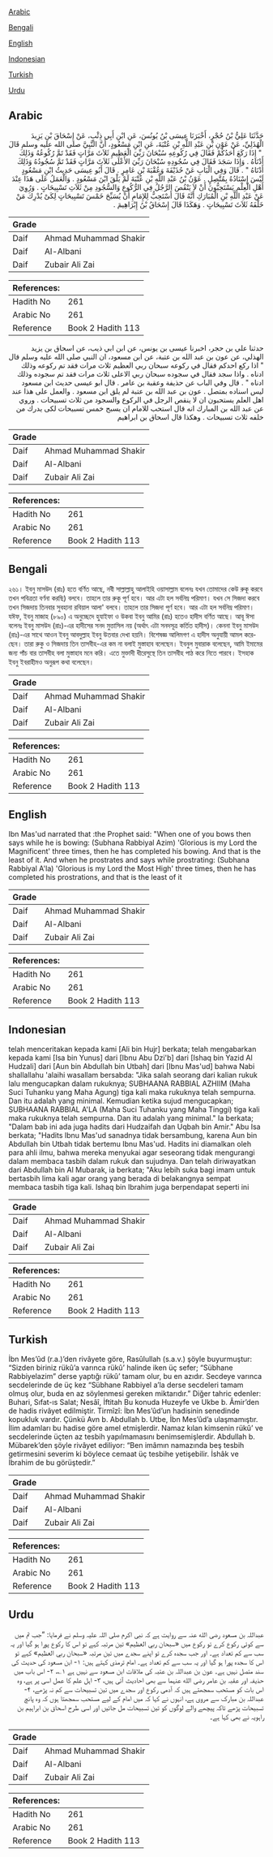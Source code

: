 [Arabic](#arabic)

[Bengali](#bengali)

[English](#english)

[Indonesian](#indonesian)

[Turkish](#turkish)

[Urdu](#urdu)

## Arabic


<div dir="rtl" lang="ar" style={{fontSize:'larger',backgroundColor:'#f8f9fa',padding:20}}>
حَدَّثَنَا عَلِيُّ بْنُ حُجْرٍ، أَخْبَرَنَا عِيسَى بْنُ يُونُسَ، عَنِ ابْنِ أَبِي ذِئْبٍ، عَنْ إِسْحَاقَ بْنِ يَزِيدَ الْهُذَلِيِّ، عَنْ عَوْنِ بْنِ عَبْدِ اللَّهِ بْنِ عُتْبَةَ، عَنِ ابْنِ مَسْعُودٍ، أَنَّ النَّبِيَّ صلى الله عليه وسلم قَالَ ‏ "‏ إِذَا رَكَعَ أَحَدُكُمْ فَقَالَ فِي رُكُوعِهِ سُبْحَانَ رَبِّيَ الْعَظِيمِ ثَلاَثَ مَرَّاتٍ فَقَدْ تَمَّ رُكُوعُهُ وَذَلِكَ أَدْنَاهُ ‏.‏ وَإِذَا سَجَدَ فَقَالَ فِي سُجُودِهِ سُبْحَانَ رَبِّيَ الأَعْلَى ثَلاَثَ مَرَّاتٍ فَقَدْ تَمَّ سُجُودُهُ وَذَلِكَ أَدْنَاهُ ‏"‏ ‏.‏ قَالَ وَفِي الْبَابِ عَنْ حُذَيْفَةَ وَعُقْبَةَ بْنِ عَامِرٍ ‏.‏ قَالَ أَبُو عِيسَى حَدِيثُ ابْنِ مَسْعُودٍ لَيْسَ إِسْنَادُهُ بِمُتَّصِلٍ ‏.‏ عَوْنُ بْنُ عَبْدِ اللَّهِ بْنِ عُتْبَةَ لَمْ يَلْقَ ابْنَ مَسْعُودٍ ‏.‏ وَالْعَمَلُ عَلَى هَذَا عِنْدَ أَهْلِ الْعِلْمِ يَسْتَحِبُّونَ أَنْ لاَ يَنْقُصَ الرَّجُلُ فِي الرُّكُوعِ وَالسُّجُودِ مِنْ ثَلاَثِ تَسْبِيحَاتٍ ‏.‏ وَرُوِيَ عَنْ عَبْدِ اللَّهِ بْنِ الْمُبَارَكِ أَنَّهُ قَالَ أَسْتَحِبُّ لِلإِمَامِ أَنْ يُسَبِّحَ خَمْسَ تَسْبِيحَاتٍ لِكَىْ يُدْرِكَ مَنْ خَلْفَهُ ثَلاَثَ تَسْبِيحَاتٍ ‏.‏ وَهَكَذَا قَالَ إِسْحَاقُ بْنُ إِبْرَاهِيمَ ‏.‏
</div>
<div style={{backgroundColor:'#f8f9fa',padding:20, marginBottom: 10}}><table> <thead> <tr> <th>Grade</th> <th></th> </tr> </thead> <tbody> <tr><td>Daif</td><td>Ahmad Muhammad Shakir</td></tr><tr><td>Daif</td><td>Al-Albani</td></tr><tr><td>Daif</td><td>Zubair Ali Zai</td></tr></tbody></table><table> <thead> <tr> <th>References:</th> <th></th> </tr> </thead> <tbody><tr><td>Hadith No</td><td>261</td></tr><tr><td>Arabic No</td><td>261</td></tr><tr><td>Reference</td><td>Book 2 Hadith 113</td></tr></tbody></table></div>


<div dir="rtl" lang="ar" style={{fontSize:'larger',backgroundColor:'#f8f9fa',padding:20}}>
حدثنا علي بن حجر، اخبرنا عيسى بن يونس، عن ابن ابي ذيب، عن اسحاق بن يزيد الهذلي، عن عون بن عبد الله بن عتبة، عن ابن مسعود، ان النبي صلى الله عليه وسلم قال " اذا ركع احدكم فقال في ركوعه سبحان ربي العظيم ثلاث مرات فقد تم ركوعه وذلك ادناه . واذا سجد فقال في سجوده سبحان ربي الاعلى ثلاث مرات فقد تم سجوده وذلك ادناه " . قال وفي الباب عن حذيفة وعقبة بن عامر . قال ابو عيسى حديث ابن مسعود ليس اسناده بمتصل . عون بن عبد الله بن عتبة لم يلق ابن مسعود . والعمل على هذا عند اهل العلم يستحبون ان لا ينقص الرجل في الركوع والسجود من ثلاث تسبيحات . وروي عن عبد الله بن المبارك انه قال استحب للامام ان يسبح خمس تسبيحات لكى يدرك من خلفه ثلاث تسبيحات . وهكذا قال اسحاق بن ابراهيم
</div>
<div style={{backgroundColor:'#f8f9fa',padding:20, marginBottom: 10}}><table> <thead> <tr> <th>Grade</th> <th></th> </tr> </thead> <tbody> <tr><td>Daif</td><td>Ahmad Muhammad Shakir</td></tr><tr><td>Daif</td><td>Al-Albani</td></tr><tr><td>Daif</td><td>Zubair Ali Zai</td></tr></tbody></table><table> <thead> <tr> <th>References:</th> <th></th> </tr> </thead> <tbody><tr><td>Hadith No</td><td>261</td></tr><tr><td>Arabic No</td><td>261</td></tr><tr><td>Reference</td><td>Book 2 Hadith 113</td></tr></tbody></table></div>

## Bengali


<div dir="ltr" lang="bn" style={{fontSize:'larger',backgroundColor:'#f8f9fa',padding:20}}>
২৬১। ইবনু মাসউদ (রাঃ) হতে বর্ণিত আছে, নবী সাল্লাল্লাহু আলাইহি ওয়াসাল্লাম বলেনঃ যখন তোমাদের কেউ রুকূ করবে তখন পবিত্রতা বর্ণনা করছি) বলবে। তাহলে তার রুকূ পূর্ণ হবে। আর এটা হল সর্বনিম্ন পরিমাণ। যখন সে সিজদা করবে তখন সিজদায় তিনবার সুবহানা রবিয়াল আলা' বলবে। তাহলে তার সিজদা পূর্ণ হবে। আর এটা হল সর্বনিম্ন পরিমাণ। যঈফ, ইবনু মাজাহ (৮৯০) এ অনুচ্ছেদে হুযাইফা ও উকবা ইবনু আমির (রাঃ) হতেও হাদীস বর্ণিত আছে। আবূ ঈসা বলেনঃ ইবনু মাসউদ (রাঃ)-এর হাদীসের সনদ মুত্তাসিল নয় (অর্থাৎ এটা সনদসূত্র কর্তিত হাদীস)। কেননা ইবনু মাসউদ (রাঃ)-এর সাথে আওন ইবনু আবদুল্লাহ ইবনু উতবার দেখা হয়নি। বিশেষজ্ঞ আলিমগণ এ হাদীস অনুযায়ী আমল করেছেন। তারা রুকু ও সিজদায় তিন তাসবীহ-এর কম না বলাই মুস্তাহাব বলেছেন। ইবনুল মুবারাক বলেছেন, আমি ইমামের জন্য পাঁচ বার তাসবীহ বলা মুস্তাহাব মনে করি। এতে মুক্তাদী ধীরেসুস্থে তিন তাসবীহ পাঠ করে নিতে পারবে। ইসহাক ইবনু ইবরাহীমও অনুরূপ কথা বলেছেন।
</div>
<div style={{backgroundColor:'#f8f9fa',padding:20, marginBottom: 10}}><table> <thead> <tr> <th>Grade</th> <th></th> </tr> </thead> <tbody> <tr><td>Daif</td><td>Ahmad Muhammad Shakir</td></tr><tr><td>Daif</td><td>Al-Albani</td></tr><tr><td>Daif</td><td>Zubair Ali Zai</td></tr></tbody></table><table> <thead> <tr> <th>References:</th> <th></th> </tr> </thead> <tbody><tr><td>Hadith No</td><td>261</td></tr><tr><td>Arabic No</td><td>261</td></tr><tr><td>Reference</td><td>Book 2 Hadith 113</td></tr></tbody></table></div>

## English


<div dir="ltr" lang="en" style={{fontSize:'larger',backgroundColor:'#f8f9fa',padding:20}}>
Ibn Mas'ud narrated that :the Prophet said: "When one of you bows then says while he is bowing: (Subhana Rabbiyal Azim) 'Glorious is my Lord the Magnificent' three times, then he has completed his bowing. And that is the least of it. And when he prostrates and says while prostrating: (Subhana Rabbiyal A'la) 'Glorious is my Lord the Most High' three times, then he has completed his prostrations, and that is the least of it
</div>
<div style={{backgroundColor:'#f8f9fa',padding:20, marginBottom: 10}}><table> <thead> <tr> <th>Grade</th> <th></th> </tr> </thead> <tbody> <tr><td>Daif</td><td>Ahmad Muhammad Shakir</td></tr><tr><td>Daif</td><td>Al-Albani</td></tr><tr><td>Daif</td><td>Zubair Ali Zai</td></tr></tbody></table><table> <thead> <tr> <th>References:</th> <th></th> </tr> </thead> <tbody><tr><td>Hadith No</td><td>261</td></tr><tr><td>Arabic No</td><td>261</td></tr><tr><td>Reference</td><td>Book 2 Hadith 113</td></tr></tbody></table></div>

## Indonesian


<div dir="ltr" lang="id" style={{fontSize:'larger',backgroundColor:'#f8f9fa',padding:20}}>
telah menceritakan kepada kami [Ali bin Hujr] berkata; telah mengabarkan kepada kami [Isa bin Yunus] dari [Ibnu Abu Dzi'b] dari [Ishaq bin Yazid Al Hudzali] dari [Aun bin Abdullah bin Utbah] dari [Ibnu Mas'ud] bahwa Nabi shallallahu 'alaihi wasallam bersabda: "Jika salah seorang dari kalian rukuk lalu mengucapkan dalam rukuknya; SUBHAANA RABBIAL AZHIIM (Maha Suci Tuhanku yang Maha Agung) tiga kali maka rukuknya telah sempurna. Dan itu adalah yang minimal. Kemudian ketika sujud mengucapkan; SUBHAANA RABBIAL A'LA (Maha Suci Tuhanku yang Maha Tinggi) tiga kali maka rukuknya telah sempurna. Dan itu adalah yang minimal." Ia berkata; "Dalam bab ini ada juga hadits dari Hudzaifah dan Uqbah bin Amir." Abu Isa berkata; "Hadits Ibnu Mas'ud sanadnya tidak bersambung, karena Aun bin Abdullah bin Utbah tidak bertemu Ibnu Mas'ud. Hadits ini diamalkan oleh para ahli ilmu, bahwa mereka menyukai agar seseorang tidak mengurangi dalam membaca tasbih dalam rukuk dan sujudnya. Dan telah diriwayatkan dari Abdullah bin Al Mubarak, ia berkata; "Aku lebih suka bagi imam untuk bertasbih lima kali agar orang yang berada di belakangnya sempat membaca tasbih tiga kali. Ishaq bin Ibrahim juga berpendapat seperti ini
</div>
<div style={{backgroundColor:'#f8f9fa',padding:20, marginBottom: 10}}><table> <thead> <tr> <th>Grade</th> <th></th> </tr> </thead> <tbody> <tr><td>Daif</td><td>Ahmad Muhammad Shakir</td></tr><tr><td>Daif</td><td>Al-Albani</td></tr><tr><td>Daif</td><td>Zubair Ali Zai</td></tr></tbody></table><table> <thead> <tr> <th>References:</th> <th></th> </tr> </thead> <tbody><tr><td>Hadith No</td><td>261</td></tr><tr><td>Arabic No</td><td>261</td></tr><tr><td>Reference</td><td>Book 2 Hadith 113</td></tr></tbody></table></div>

## Turkish


<div dir="ltr" lang="tr" style={{fontSize:'larger',backgroundColor:'#f8f9fa',padding:20}}>
İbn Mes’ûd (r.a.)’den rivâyete göre, Rasûlullah (s.a.v.) şöyle buyurmuştur: “Sizden biriniz rükû’a varınca rükû’ halinde iken üç sefer; “Sübhane Rabbiyelazim” derse yaptığı rükû’ tamam olur, bu en azıdır. Secdeye varınca secdelerinde de üç kez “Sübhane Rabbiyel a’la derse secdeleri tamam olmuş olur, buda en az söylenmesi gereken miktarıdır.” Diğer tahric edenler: Buhari, Sıfat-ıs Salat; Nesâî, İftitah Bu konuda Huzeyfe ve Ukbe b. Âmir’den de hadis rivâyet edilmiştir. Tirmîzî: İbn Mes’ûd’un hadisinin senedinde kopukluk vardır. Çünkü Avn b. Abdullah b. Utbe, İbn Mes’ûd’a ulaşmamıştır. İlim adamları bu hadise göre amel etmişlerdir. Namaz kılan kimsenin rükû’ ve secdelerinde üçten az tesbih yapılmamasını benimsemişlerdir. Abdullah b. Mübarek’den şöyle rivâyet ediliyor: “Ben imâmın namazında beş tesbih getirmesini severim ki böylece cemaat üç tesbihe yetişebilir. İshâk ve İbrahim de bu görüştedir.”
</div>
<div style={{backgroundColor:'#f8f9fa',padding:20, marginBottom: 10}}><table> <thead> <tr> <th>Grade</th> <th></th> </tr> </thead> <tbody> <tr><td>Daif</td><td>Ahmad Muhammad Shakir</td></tr><tr><td>Daif</td><td>Al-Albani</td></tr><tr><td>Daif</td><td>Zubair Ali Zai</td></tr></tbody></table><table> <thead> <tr> <th>References:</th> <th></th> </tr> </thead> <tbody><tr><td>Hadith No</td><td>261</td></tr><tr><td>Arabic No</td><td>261</td></tr><tr><td>Reference</td><td>Book 2 Hadith 113</td></tr></tbody></table></div>

## Urdu


<div dir="rtl" lang="ur" style={{fontSize:'larger',backgroundColor:'#f8f9fa',padding:20}}>
عبداللہ بن مسعود رضی الله عنہ سے روایت ہے کہ نبی اکرم صلی اللہ علیہ وسلم نے فرمایا: ”جب تم میں سے کوئی رکوع کرے تو رکوع میں «سبحان ربي العظيم» تین مرتبہ کہے تو اس کا رکوع پورا ہو گیا اور یہ سب سے کم تعداد ہے۔ اور جب سجدہ کرے تو اپنے سجدے میں تین مرتبہ «سبحان ربي العظيم» کہے تو اس کا سجدہ پورا ہو گیا اور یہ سب سے کم تعداد ہے۔ امام ترمذی کہتے ہیں: ۱- ابن مسعود کی حدیث کی سند متصل نہیں ہے۔ عون بن عبداللہ بن عتبہ کی ملاقات ابن مسعود سے نہیں ہے ۱؎، ۲- اس باب میں حذیفہ اور عقبہ بن عامر رضی الله عنہما سے بھی احادیث آئی ہیں، ۳- اہل علم کا عمل اسی پر ہے، وہ اس بات کو مستحب سمجھتے ہیں کہ آدمی رکوع اور سجدے میں تین تسبیحات سے کم نہ پڑھے، ۴- عبداللہ بن مبارک سے مروی ہے، انہوں نے کہا کہ میں امام کے لیے مستحب سمجھتا ہوں کہ وہ پانچ تسبیحات پڑھے تاکہ پیچھے والے لوگوں کو تین تسبیحات مل جائیں اور اسی طرح اسحاق بن ابراہیم بن راہویہ نے بھی کہا ہے۔
</div>
<div style={{backgroundColor:'#f8f9fa',padding:20, marginBottom: 10}}><table> <thead> <tr> <th>Grade</th> <th></th> </tr> </thead> <tbody> <tr><td>Daif</td><td>Ahmad Muhammad Shakir</td></tr><tr><td>Daif</td><td>Al-Albani</td></tr><tr><td>Daif</td><td>Zubair Ali Zai</td></tr></tbody></table><table> <thead> <tr> <th>References:</th> <th></th> </tr> </thead> <tbody><tr><td>Hadith No</td><td>261</td></tr><tr><td>Arabic No</td><td>261</td></tr><tr><td>Reference</td><td>Book 2 Hadith 113</td></tr></tbody></table></div>